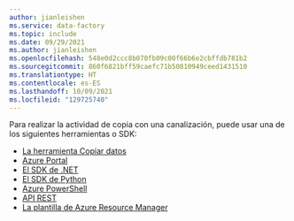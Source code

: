 ```yaml
---
author: jianleishen
ms.service: data-factory
ms.topic: include
ms.date: 09/29/2021
ms.author: jianleishen
ms.openlocfilehash: 548e0d2ccc8b070fb09c00f66b6e2cbffdb781b2
ms.sourcegitcommit: 860f6821bff59caefc71b50810949ceed1431510
ms.translationtype: HT
ms.contentlocale: es-ES
ms.lasthandoff: 10/09/2021
ms.locfileid: "129725740"
---
```

<!--
    Separate the generic "Get started" paragraph from each connector-* article in azure-docs-pr/ to ease future central update.
-->

Para realizar la actividad de copia con una canalización, puede usar una de los siguientes herramientas o SDK:

- [La herramienta Copiar datos](../quickstart-create-data-factory-copy-data-tool.md)
- [Azure Portal](../quickstart-create-data-factory-portal.md)
- [El SDK de .NET](../quickstart-create-data-factory-dot-net.md)
- [El SDK de Python](../quickstart-create-data-factory-python.md)
- [Azure PowerShell](../quickstart-create-data-factory-powershell.md)
- [API REST](../quickstart-create-data-factory-rest-api.md)
- [La plantilla de Azure Resource Manager](../quickstart-create-data-factory-resource-manager-template.md)


